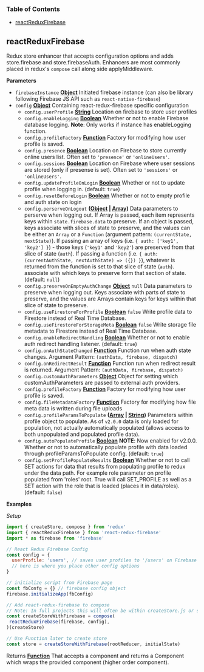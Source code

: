 <!-- Generated by documentation.js. Update this documentation by updating the source code. -->

### Table of Contents

-   [reactReduxFirebase][1]

## reactReduxFirebase

Redux store enhancer that accepts configuration options and adds
store.firebase and store.firebaseAuth. Enhancers are most commonly placed in redux's `compose` call
along side applyMiddleware.

**Parameters**

-   `firebaseInstance` **[Object][2]** Initiated firebase instance (can also
    be library following Firebase JS API such as `react-native-firebase`)
-   `config` **[Object][2]** Containing react-redux-firebase specific configuration
    -   `config.userProfile` **[String][3]** Location on firebase to store user profiles
    -   `config.enableLogging` **[Boolean][4]** Whether or not to enable Firebase database logging.
        **Note**: Only works if instance has enableLogging function.
    -   `config.profileFactory` **[Function][5]** Factory for modifying how user profile is saved.
    -   `config.presence` **[Boolean][4]** Location on Firebase to store currently
        online users list. Often set to `'presence'` or `'onlineUsers'`.
    -   `config.sessions` **[Boolean][4]** Location on Firebase where user
        sessions are stored (only if presense is set). Often set to `'sessions'` or `'onlineUsers'`.
    -   `config.updateProfileOnLogin` **[Boolean][4]** Whether or not to update
        profile when logging in. (default: `true`)
    -   `config.resetBeforeLogin` **[Boolean][4]** Whether or not to empty profile
        and auth state on login
    -   `config.perserveOnLogout` **([Object][2] \| [Array][6])** Data parameters to perserve
        when logging out. If Array is passed, each item represents keys
        within `state.firebase.data` to preserve. If an object is passed,
        keys associate with slices of state to preserve, and the values can be either
        an `Array` or a `Function` (argument pattern: `(currentState, nextState)`).
        If passing an array of keys (i.e. `{ auth: ['key1', 'key2'] }`) - those keys
        (`'key1'` and `'key2'`) are preserved from that slice of state (`auth`). If
        passing a function (i.e.
        `{ auth: (currentAuthState, nextAuthState) => ({}) }`),
        whatever is returned from the function is set to that slice of state (`auth`).
        associate with which keys to preserve form that section of state.
        (default: `null`)
    -   `config.preserveOnEmptyAuthChange` **[Object][2]** `null` Data parameters to
        preserve when logging out. Keys associate with parts of state to preserve,
        and the values are Arrays contain keys for keys within that slice of state
        to preserve.
    -   `config.useFirestoreForProfile` **[Boolean][4]** `false` Write profile
        data to Firestore instead of Real Time Database.
    -   `config.useFirestoreForStorageMeta` **[Boolean][4]** `false` Write storage
        file metadata to Firestore instead of Real Time Database.
    -   `config.enableRedirectHandling` **[Boolean][4]** Whether or not to enable
        auth redirect handling listener. (default: `true`)
    -   `config.onAuthStateChanged` **[Function][5]** Function run when auth state
        changes. Argument Pattern: `(authData, firebase, dispatch)`
    -   `config.onRedirectResult` **[Function][5]** Function run when redirect
        result is returned. Argument Pattern: `(authData, firebase, dispatch)`
    -   `config.customAuthParameters` **[Object][2]** Object for setting which
        customAuthParameters are passed to external auth providers.
    -   `config.profileFactory` **[Function][5]** Factory for modifying how user profile is saved.
    -   `config.fileMetadataFactory` **[Function][5]** Factory for modifying
        how file meta data is written during file uploads
    -   `config.profileParamsToPopulate` **([Array][6] \| [String][3])** Parameters within
        profile object to populate. As of `v2.0.0` data is only loaded for population, not actually automatically populated
        (allows access to both unpopulated and populated profile data).
    -   `config.autoPopulateProfile` **[Boolean][4]** **NOTE**: Now enabled for v2.0.0. Whether or not to
        automatically populate profile with data loaded through profileParamsToPopulate config. (default: `true`)
    -   `config.setProfilePopulateResults` **[Boolean][4]** Whether or not to
        call SET actions for data that results from populating profile to redux under
        the data path. For example role parameter on profile populated from 'roles'
        root. True will call SET_PROFILE as well as a SET action with the role that
        is loaded (places it in data/roles). (default: `false`)

**Examples**

_Setup_

```javascript
import { createStore, compose } from 'redux'
import { reactReduxFirebase } from 'react-redux-firebase'
import * as firebase from 'firebase'

// React Redux Firebase Config
const config = {
  userProfile: 'users', // saves user profiles to '/users' on Firebase
  // here is where you place other config options
}

// initialize script from Firebase page
const fbConfg = {} // firebase config object
firebase.initializeApp(fbConfig)

// Add react-redux-firebase to compose
// Note: In full projects this will often be within createStore.js or store.js
const createStoreWithFirebase = compose(
 reactReduxFirebase(firebase, config),
)(createStore)

// Use Function later to create store
const store = createStoreWithFirebase(rootReducer, initialState)
```

Returns **[Function][5]** That accepts a component and returns a Component which
wraps the provided component (higher order component).

[1]: #reactreduxfirebase

[2]: https://developer.mozilla.org/docs/Web/JavaScript/Reference/Global_Objects/Object

[3]: https://developer.mozilla.org/docs/Web/JavaScript/Reference/Global_Objects/String

[4]: https://developer.mozilla.org/docs/Web/JavaScript/Reference/Global_Objects/Boolean

[5]: https://developer.mozilla.org/docs/Web/JavaScript/Reference/Statements/function

[6]: https://developer.mozilla.org/docs/Web/JavaScript/Reference/Global_Objects/Array
